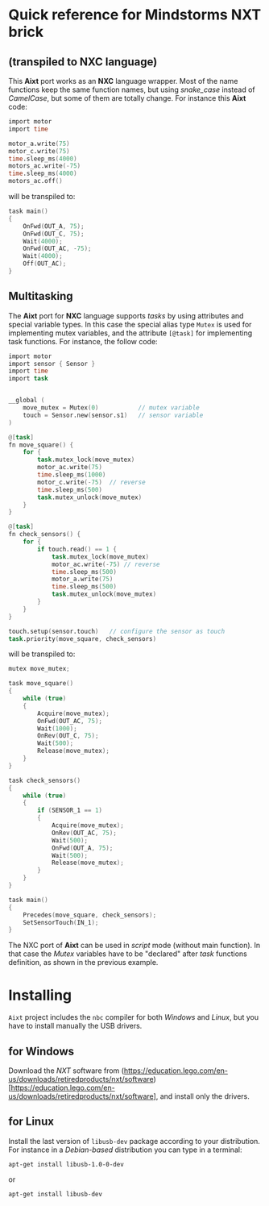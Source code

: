 # Quick reference for Mindstorms NXT brick
## (transpiled to NXC language)

This **Aixt** port works as an **NXC** language wrapper. Most of the name functions keep the same function names, but using _snake\_case_ instead of _CamelCase_, but some of them are totally change. For instance this **Aixt** code:
```v
import motor
import time

motor_a.write(75)    
motor_c.write(75)
time.sleep_ms(4000)          
motors_ac.write(-75)  
time.sleep_ms(4000)
motors_ac.off()
```

will be transpiled to:
```c
task main()
{
    OnFwd(OUT_A, 75);
    OnFwd(OUT_C, 75);
    Wait(4000);
    OnFwd(OUT_AC, -75);
    Wait(4000);
    Off(OUT_AC);
}
```

## Multitasking
The **Aixt** port for **NXC** language supports _tasks_ by using attributes and special variable types. In this case the special alias type `Mutex` is used for implementing mutex variables, and the attribute `[@task]` for implementing task functions. For instance, the follow code: 

```v
import motor
import sensor { Sensor }
import time
import task


__global (
	move_mutex = Mutex(0)			// mutex variable
	touch = Sensor.new(sensor.s1)	// sensor variable
)

@[task]
fn move_square() {
	for {
		task.mutex_lock(move_mutex)
		motor_ac.write(75)
		time.sleep_ms(1000)
		motor_c.write(-75)	// reverse
		time.sleep_ms(500)
		task.mutex_unlock(move_mutex)
	}
}

@[task]
fn check_sensors() {
	for {
		if touch.read() == 1 {
			task.mutex_lock(move_mutex)
			motor_ac.write(-75)	// reverse
			time.sleep_ms(500)
			motor_a.write(75)
			time.sleep_ms(500)
			task.mutex_unlock(move_mutex)
		}
	}
}

touch.setup(sensor.touch)	// configure the sensor as touch
task.priority(move_square, check_sensors)
```

will be transpiled to:
```c
mutex move_mutex;

task move_square()
{
    while (true)
    {
        Acquire(move_mutex);
        OnFwd(OUT_AC, 75); 
        Wait(1000);
        OnRev(OUT_C, 75); 
        Wait(500);
        Release(move_mutex);
    }
}

task check_sensors()
{
    while (true)
    {
        if (SENSOR_1 == 1)
        {
            Acquire(move_mutex);
            OnRev(OUT_AC, 75); 
            Wait(500);
            OnFwd(OUT_A, 75); 
            Wait(500);
            Release(move_mutex);
        }
    }
}

task main()
{
    Precedes(move_square, check_sensors);
    SetSensorTouch(IN_1);
}
```

The NXC port of **Aixt** can be used in _script_ mode (without main function). In that case the _Mutex_ variables have to be "declared" after _task_ functions definition, as shown in the previous example.

# Installing
`Aixt` project includes the `nbc` compiler for both _Windows_ and _Linux_, but you have to install manually the USB drivers.

## for Windows
Download the _NXT_ software from (https://education.lego.com/en-us/downloads/retiredproducts/nxt/software)[https://education.lego.com/en-us/downloads/retiredproducts/nxt/software], and install only the drivers.


## for Linux
Install the last version of `libusb-dev` package according to your distribution. For instance in a _Debian-based_ distribution you can type in a terminal:
```
apt-get install libusb-1.0-0-dev
```
or
```
apt-get install libusb-dev
```
